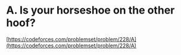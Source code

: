 # A. Is your horseshoe on the other hoof?

[https://codeforces.com/problemset/problem/228/A](https://codeforces.com/problemset/problem/228/A)

